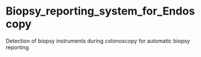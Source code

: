 # Biopsy_reporting_system_for_Endoscopy
Detection of biopsy instruments during colonoscopy for automatic biopsy reporting
